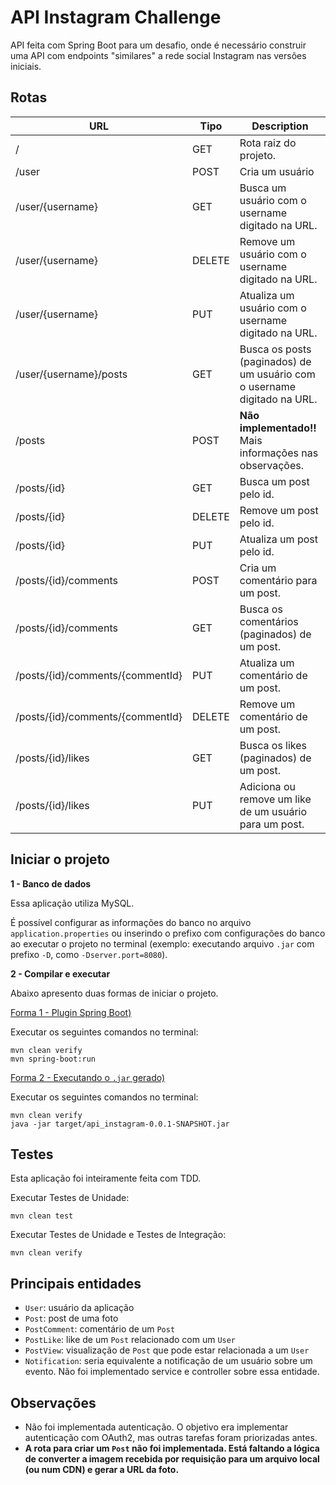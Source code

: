 # API Instagram Challenge

API feita com Spring Boot para um desafio, onde é necessário construir uma API com endpoints "similares" a rede social Instagram nas versões iniciais. 

## Rotas

| URL  | Tipo |  Description |
| ---- | ---- |---- |
|/ | GET | Rota raiz do projeto.
|/user | POST | Cria um usuário
|/user/{username} | GET | Busca um usuário com o username digitado na URL. 
|/user/{username} | DELETE | Remove um usuário com o username digitado na URL. 
|/user/{username} | PUT | Atualiza um usuário com o username digitado na URL. 
|/user/{username}/posts | GET | Busca os posts (paginados) de um usuário com o username digitado na URL. 
|/posts | POST | **Não implementado!!** Mais informações nas observações.
|/posts/{id} | GET | Busca um post pelo id.
|/posts/{id} | DELETE | Remove um post pelo id.
|/posts/{id} | PUT | Atualiza um post pelo id.
|/posts/{id}/comments | POST | Cria um comentário para um post.
|/posts/{id}/comments | GET | Busca os comentários (paginados) de um post.
|/posts/{id}/comments/{commentId} | PUT | Atualiza um comentário de um post.
|/posts/{id}/comments/{commentId} | DELETE | Remove um comentário de um post.
|/posts/{id}/likes | GET | Busca os likes (paginados) de um post.
|/posts/{id}/likes | PUT | Adiciona ou remove um like de um usuário para um post.

## Iniciar o projeto

**1 - Banco de dados**

Essa aplicação utiliza MySQL.

É possível configurar as informações do banco no arquivo `application.properties` ou inserindo o prefixo com configurações do banco ao executar o projeto no terminal (exemplo: executando arquivo `.jar` com prefixo `-D`, como `-Dserver.port=8080`).

**2 - Compilar e executar**

Abaixo apresento duas formas de iniciar o projeto.

<ins>Forma 1 - Plugin Spring Boot)</ins>

Executar os seguintes comandos no terminal:

```shell script
mvn clean verify
mvn spring-boot:run
```

<ins>Forma 2 - Executando o `.jar` gerado)</ins>

Executar os seguintes comandos no terminal:

```shell script
mvn clean verify
java -jar target/api_instagram-0.0.1-SNAPSHOT.jar
```

## Testes

Esta aplicação foi inteiramente feita com TDD.

Executar Testes de Unidade:

```shell script
mvn clean test
```

Executar Testes de Unidade e Testes de Integração:

```shell script
mvn clean verify
```

## Principais entidades

- `User`: usuário da aplicação
- `Post`: post de uma foto
- `PostComment`: comentário de um `Post`
- `PostLike`: like de um `Post` relacionado com um `User`
- `PostView`: visualização de `Post` que pode estar relacionada a um `User`
- `Notification`: seria equivalente a notificação de um usuário sobre um evento. Não foi implementado service e controller sobre essa entidade.

## Observações

- Não foi implementada autenticação. O objetivo era implementar autenticação com OAuth2, mas outras tarefas foram priorizadas antes.
- **A rota para criar um `Post` não foi implementada. Está faltando a lógica de converter a imagem recebida por requisição para um arquivo local (ou num CDN) e gerar a URL da foto.**

